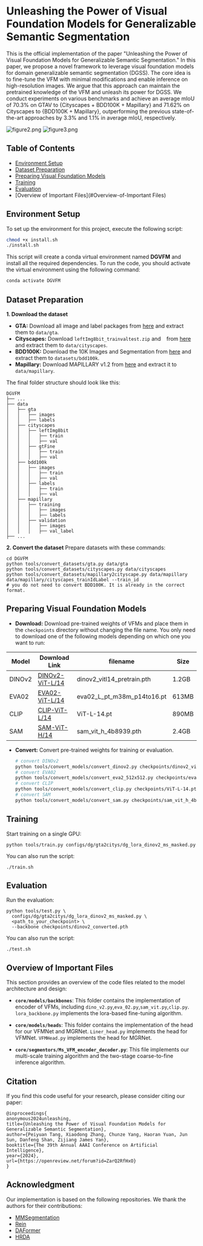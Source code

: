 # Unleashing the Power of Visual Foundation Models for Generalizable Semantic Segmentation

This is the official implementation of the paper "Unleashing the Power of Visual Foundation Models for Generalizable Semantic Segmentation." In this paper, we propose a novel framework to leverage visual foundation models for domain generalizable semantic segmentation (DGSS). The core idea is to fine-tune the VFM with minimal modifications and enable inference on high-resolution images. We argue that this approach can maintain the pretrained knowledge of the VFM and unleash its power for DGSS.
We conduct experiments on various benchmarks and achieve an average mIoU of 70.3% on GTAV to {Cityscapes + BDD100K + Mapillary} and 71.62% on Cityscapes to {BDD100K + Mapillary}, outperforming the previous state-of-the-art approaches by 3.3% and 1.1% in average mIoU, respectively.

![figure2.png](res/figure2.png)
![figure3.png](res/figure3.png)

## Table of Contents

- [Environment Setup](#environment-setup)
- [Dataset Preparation](#dataset-preparation)
- [Preparing Visual Foundation Models](#preparing-visual-foundation-models)
- [Training](#training)
- [Evaluation](#evaluation)	
- [Overview of Important Files](#Overview-of-Important Files)

## Environment Setup

To set up the environment for this project, execute the following script:

```bash
chmod +x install.sh
./install.sh
```

This script will create a conda virtual environment named **DGVFM** and install all the required dependencies. To run the code, you should activate the virtual environment using the following command:

```bash
conda activate DGVFM
```

## Dataset Preparation

**1. Download the dataset**

* **GTA:**  Download all image and label packages from [here](https://download.visinf.tu-darmstadt.de/data/from_games/) and extract them to `data/gta`.
* **Cityscapes:** Download `leftImg8bit_trainvaltest.zip` and ` ` from [here](https://www.cityscapes-dataset.com/downloads/) and extract them to `data/cityscapes`.
* **BDD100K:** Download the 10K Images and Segmentation from [here](https://bdd-data.berkeley.edu/portal.html#download) and extract them to `datasets/bdd100k`.
* **Mapillary:** Download MAPILLARY v1.2 from [here](https://research.mapillary.com/) and extract it to `data/mapillary`.

The final folder structure should look like this:

```
DGVFM
├── ...
├── data
│   ├── gta
│   │   ├── images
│   │   ├── labels
│   ├── cityscapes
│   │   ├── leftImg8bit
│   │   │   ├── train
│   │   │   ├── val
│   │   ├── gtFine
│   │   │   ├── train
│   │   │   ├── val
│   ├── bdd100k
│   │   ├── images
│   │   │   ├── train
│   │   │   ├── val
│   │   ├── labels
│   │   │   ├── train
│   │   │   ├── val
│   ├── mapillary
│   │   ├── training
│   │   │   ├── images
│   │   │   ├── labels
│   │   ├── validation
│   │   │   ├── images
│   │   │   ├── val_label
├── ...
```

**2. Convert the dataset**
Prepare datasets with these commands:

```shell
cd DGVFM
python tools/convert_datasets/gta.py data/gta 
python tools/convert_datasets/cityscapes.py data/cityscapes
python tools/convert_datasets/mapillary2cityscape.py data/mapillary data/mapillary/cityscapes_trainIdLabel --train_id
# you do not need to convert BDD100K. It is already in the correct format.
```


## Preparing Visual Foundation Models

* **Download:** Download pre-trained weights of VFMs and place them in the `checkpoints` directory without changing the file name. You only need to download one of the following models depending on which one you want to run:

| Model  | Download Link                                                | filename                   | Size  |
| ------ | ------------------------------------------------------------ | -------------------------- | ----- |
| DINOv2 | [DINOv2-ViT-L/14](https://dl.fbaipublicfiles.com/dinov2/dinov2_vitl14/dinov2_vitl14_pretrain.pth) | dinov2_vitl14_pretrain.pth | 1.2GB |
| EVA02  | [EVA02-ViT-L/14](https://huggingface.co/Yuxin-CV/EVA-02/resolve/main/eva02/pt/eva02_L_pt_m38m_p14to16.pt) | eva02_L_pt_m38m_p14to16.pt | 613MB |
| CLIP   | [CLIP-ViT-L/14](https://openaipublic.azureedge.net/clip/models/b8cca3fd41ae0c99ba7e8951adf17d267cdb84cd88be6f7c2e0eca1737a03836/ViT-L-14.pt) | ViT-L-14.pt                | 890MB |
| SAM    | [SAM-ViT-H/14](https://dl.fbaipublicfiles.com/segment_anything/sam_vit_h_4b8939.pth) | sam_vit_h_4b8939.pth       | 2.4GB |

* **Convert:** Convert pre-trained weights for training or evaluation.

  ```bash
  # convert DINOv2
  python tools/convert_models/convert_dinov2.py checkpoints/dinov2_vitl14_pretrain.pth checkpoints/dinov2_converted.pth
  # convert EVA02
  python tools/convert_models/convert_eva2_512x512.py checkpoints/eva02_L_pt_m38m_p14to16.pt checkpoints/eva02_L_converted.pth
  # convert CLIP
  python tools/convert_models/convert_clip.py checkpoints/ViT-L-14.pt checkpoints/CLIP-ViT-L_converted.pth
  # convert SAM
  python tools/convert_models/convert_sam.py checkpoints/sam_vit_h_4b8939.pth checkpoints/sam_vit_h_converted.pth
  ```

## Training

Start training on a single GPU:

```
python tools/train.py configs/dg/gta2citys/dg_lora_dinov2_ms_masked.py
```

You can also run the script: 

```
./train.sh
```

## Evaluation

  Run the evaluation:

  ```
python tools/test.py \
    configs/dg/gta2citys/dg_lora_dinov2_ms_masked.py \
    <path_to_your_checkpoint> \
    --backbone checkpoints/dinov2_converted.pth
  ```

You can also run the script: 

```
./test.sh
```

## Overview of Important Files

This section provides an overview of the code files related to the model architecture and design:

- **`core/models/backbones`**: This folder contains the implementation of encoder of VFMs, including `dino_v2.py`,`eva_02.py`,`sam_vit.py`,`clip.py`. `lora_backbone.py` implements the lora-based fine-tuning algorithm.

- **`core/models/heads`**: This folder contains the implementation of the head for our VFMNet and MGRNet. `Liner_head.py` implements the head for VFMNet. `VFMHead.py` implements the head for MGRNet.

- **`core/segmentors/Ms_VFM_encoder_decoder.py`**: This file implements our multi-scale training algorithm and the two-stage coarse-to-fine inference algorithm.

## Citation

If you find this code useful for your research, please consider citing our paper:

```
@inproceedings{
anonymous2024unleashing,
title={Unleashing the Power of Visual Foundation Models for Generalizable Semantic Segmentation},
author={Peiyuan Tang, Xiaodong Zhang, Chunze Yang, Haoran Yuan, Jun Sun, Danfeng Shan, Zijiang James Yan},
booktitle={The 39th Annual AAAI Conference on Artificial Intelligence},
year={2024},
url={https://openreview.net/forum?id=ZarQ2RfHxO}
}
```

## Acknowledgment

Our implementation is based on the following repositories. We thank the authors for their contributions:

- [MMSegmentation](https://github.com/open-mmlab/mmsegmentation)
- [Rein](https://github.com/w1oves/Rein?tab=readme-ov-file)
- [DAFormer](https://github.com/lhoyer/DAFormer)
- [HRDA](https://github.com/lhoyer/HRDA)